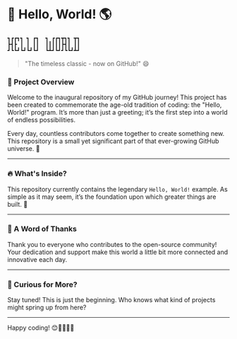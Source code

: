 # 👋 Hello, World! 🌎

```plaintext
┓┏┏┓┓ ┓ ┏┓  ┓ ┏┏┓┳┓┓ ┳┓
┣┫┣ ┃ ┃ ┃┃  ┃┃┃┃┃┣┫┃ ┃┃
┛┗┗┛┗┛┗┛┗┛  ┗┻┛┗┛┛┗┗┛┻┛
```

> "The timeless classic - now on GitHub!" 😄

### 📜 Project Overview

Welcome to the inaugural repository of my GitHub journey! This project has been created to commemorate the age-old tradition of coding: the "Hello, World!" program. It’s more than just a greeting; it’s the first step into a world of endless possibilities.

Every day, countless contributors come together to create something new. This repository is a small yet significant part of that ever-growing GitHub universe. 🌌

---

### 🔥 What's Inside?

This repository currently contains the legendary `Hello, World!` example. As simple as it may seem, it’s the foundation upon which greater things are built. 🚀

---

### 🙏 A Word of Thanks

Thank you to everyone who contributes to the open-source community! Your dedication and support make this world a little bit more connected and innovative each day.

---

### 👀 Curious for More?

Stay tuned! This is just the beginning. Who knows what kind of projects might spring up from here?

---

Happy coding! 😊👨‍💻👩‍💻

